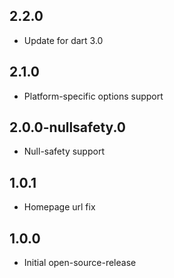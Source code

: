 ## 2.2.0
- Update for dart 3.0
## 2.1.0
- Platform-specific options support
## 2.0.0-nullsafety.0
- Null-safety support
## 1.0.1
- Homepage url fix
## 1.0.0
- Initial open-source-release
